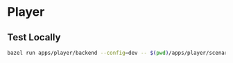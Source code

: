 # Player

## Test Locally

```bash
bazel run apps/player/backend --config=dev -- $(pwd)/apps/player/scenarios/bazel_getting_started_cpp.json
```
